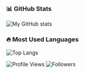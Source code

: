 ### 📊 GitHub Stats

![My GitHub stats](https://github-readme-stats.vercel.app/api?username=YOUR_USERNAME&show_icons=true&theme=radical)

### 🔥 Most Used Languages

![Top Langs](https://github-readme-stats.vercel.app/api/top-langs/?username=YOUR_USERNAME&layout=compact&theme=radical)

![Profile Views](https://komarev.com/ghpvc/?username=YOUR_USERNAME&color=blue)
![Followers](https://img.shields.io/github/followers/YOUR_USERNAME?style=social)
